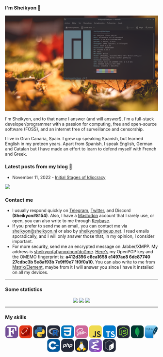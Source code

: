 ### I'm Sheikyon 👋

![my neofetch, even though no one has asked me](my-neofetch.png)

I'm Sheikyon, and to that name I answer (and will answer!). I'm a full-stack developer/programmer with a passion for computing, free and open-source software (FOSS), and an internet free of surveillance and censorship. 

I live in Gran Canaria, Spain. I grew up speaking Spanish, but learned English in my preteen years. Apart from Spanish, I speak English, German and Catalan but I have made an effort to learn to defend myself with French and Greek.

### Latest posts from my blog :pencil:

<!--- blog posts start --->

  * November 11, 2022 - [Initial Stages of Idiocracy](https://sheikyon.nl/posts/initial-stages-of-idiocracy/)

<!--- blog posts start --->

<!-- GitHub Profile Views Counter -->
![](https://komarev.com/ghpvc/?username=sheikyon)

### Contact me

  * I usually respond quickly on [Telegram](https://t.me/Sheikyon), [Twitter](https://twitter.com/Sheikyon), and Discord **(Sheikyon#8154)**. Also, I have a [Mastodon](https://mastodon.social/@sheikyon) account that I rarely use, or open, you can also write to me through [Keybase](https://keybase.io/sheikyon).
  * If you prefer to send me an email, you can contact me via [sheikyon@sheikyon.nl](mailto:sheikyon@sheikyon.nl) or also by [sheikyon@riseup.net](mailto:sheikyon@riseup.net). I read emails sporadically, and I will only answer those that, in my opinion, I consider important.
  * For more security, send me an encrypted message on Jabber/XMPP. My address is [sheikyon(at)anoxinon(dot)me](mailto:sheikyon@anoxinon.me). [Here's](/static/key.txt) my OpenPGP key and the OMEMO fingerprint is: **a412d356 c8ca1658 e1497ae8 6dc87740 27cdbc3b 5e8af93b 7e9ff9e7 1f0f0a10.** You can also write to me from [Matrix/Element](https://app.element.io/#/user/@sheikyon:foss.wtf), maybe from it I will answer you since I have it installed on all my devices.

- - -

### Some statistics

<p align="center">
  <a href="https://github.com/Sheikyon">
    <img align="center"
         height="150em"
         src="https://github-readme-stats.vercel.app/api/top-langs?username=Sheikyon&show_icons=true&include_all_commits=true&count_private=true&theme=apprentice&hide_border=true&bg_color=0D1117&layout=compact"
    />

  <a href="https://github.com/Sheikyon">
    <img align="center"
         height="150em"
         src="https://github-readme-streak-stats.herokuapp.com/?user=Sheikyon&theme=black-ice&hide_border=true&stroke=0000&background=0D1117&ring=e05397&fire=e05397&currStreakLabel=e05397" />
  </a>
    
  <a href="https://github.com/Sheikyon">
    <img align="center"
         height="150em"
         src="https://github-readme-stats.vercel.app/api?username=Sheikyon&show_icons=true&include_all_commits=true&count_private=true&theme=apprentice&hide_border=true&bg_color=0D1117" />
  </a>
  </a>
</p>

- - -

### My skills

<p align="center">
  <img src='icons/Fortran.svg' height='42px'/>
  <img src='icons/Ruby.svg' height='42px'/>
  <img src='icons/Python-Dark.svg' height='42px'/>
  <img src='icons/R-Dark.svg' height='42px'/>
  <img src='icons/CSS.svg' height='42px'/>
  <img src='icons/Sass.svg' height='42px'/>
  <img src='icons/JavaScript.svg' height='42px'/>
  <img src='icons/TypeScript.svg' height='42px'/>
  <img src='icons/NodeJS-Dark.svg' height='42px'/>
  <img src='icons/MongoDB.svg' height='42px'/>
  <img src='icons/SQLite.svg' height='42px'/>
  <img src='icons/CPP.svg' height='42px'/>
  <img src='icons/PHP-Dark.svg' height='42px'>
  <img src='icons/Linux-Dark.svg' height='42px'>
  <img src='icons/Emacs.svg' height='42px'>
  <img src='icons/Bash-Dark.svg' height='42px'>
</p>
